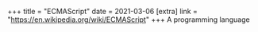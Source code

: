 +++
title = "ECMAScript"
date = 2021-03-06
[extra]
link = "https://en.wikipedia.org/wiki/ECMAScript"
+++
A programming language

